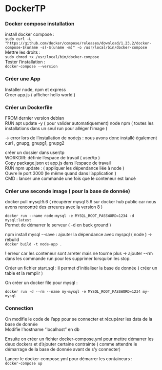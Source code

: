 # DockerTP

### Docker compose installation

install docker compose : \
`sudo curl -L "https://github.com/docker/compose/releases/download/1.23.2/docker-compose-$(uname -s)-$(uname -m)" -o /usr/local/bin/docker-compose` \
Mettre les droits : \
`sudo chmod +x /usr/local/bin/docker-compose` \
Tester l’installation : \
`docker-compose --version`

### Créer une App 

Installer node, npm et express \
Creer app.js ( afficher hello world )

### Créer un Dockerfile

FROM dernier version debian \
RUN apt update -y ( pour valider automatiquement) node npm ( toutes les installations dans un seul run pour alléger l’image )

-> error lors de l’installation de nodejs : nous avons donc installé également curl , gnupg, gnupg1, gnupg2

créer un dossier dans user/tp \
WORKDIR: définie l’espace de travail ( user/tp ) \
Copy package.json et app.js dans l’espace de travail \
RUN npm update : ( appliquer les dépendance liée à node ) \
Ouvre le port 3000 (le même quand dans l’application ) \
CMD : lancer une commande une fois que le conteneur est lancé

### Créer une seconde image ( pour la base de donnée)

docker pull mysql:5.6 ( récupérer mysql 5.6 sur docker hub public car nous avons rencontré des erreures avec la version 8 )

`docker run --name node-mysql -e MYSQL_ROOT_PASSWORD=1234 -d mysql:latest`\
Permet de démarrer le serveur ( -d en back ground )

npm install mysql --save : ajouter la dépendance avec myspql ( node )  -> rebuild \
`docker build -t node-app .`

! erreur car les conteneur sont arreter mais ne tourne plus -> ajouter --rm dans les commande run pour les supprimer lorsqu’on les stop.

Créer un fichier start.sql : il permet d’initialiser la base de donnée ( créer un table et la remplir )

On créer un docker file pour mysql :

`docker run -d --rm --name my-mysql -e MYSQL_ROOT_PASSWORD=1234 my-mysql`

### Connection 

On modifie le code de l’app pour se connecter et récupérer les data de la base de donnée \
Modifie l’hostname “localhost” en db

Ensuite on créer un fichier docker-compose.yml pour mettre démarrer les deux dockers et d’ajouter certaine contrainte ( comme attendre le démarrage de la base de donnée avant de s’y connecter)

Lancer le docker-compose.yml pour démarrer les containeurs : \
`docker-compose up`
